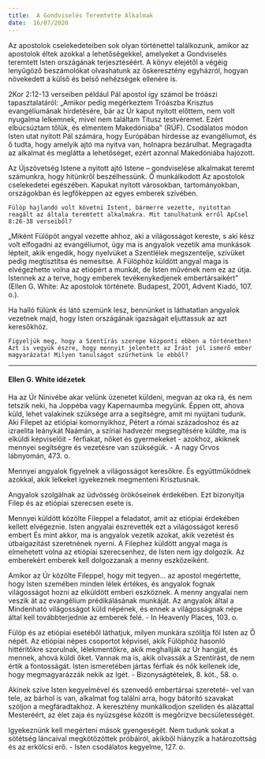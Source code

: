 ```yaml
---
title:  A Gondviselés Teremtette Alkalmak
date:  16/07/2020
---
```


Az apostolok cselekedeteiben sok olyan történettel találkozunk, amikor az apostolok éltek azokkal a lehetőségekkel, amelyeket a Gondviselés teremtett Isten országának terjesztéséért. A könyv elejétől a végéig lenyűgöző beszámolókat olvashatunk az őskeresztény egyházról, hogyan növekedett a külső és belső nehézségek ellenére is.

2Kor 2:12-13 verseiben például Pál apostol így számol be tróászi tapasztalatáról: „Amikor pedig megérkeztem Tróászba Krisztus evangéliumának hirdetésére, bár az Úr kaput nyitott előttem, nem volt nyugalma lelkemnek, mivel nem találtam Titusz testvéremet. Ezért elbúcsúztam tőlük, és elmentem Makedóniába” (RÚF). Csodálatos módon Isten utat nyitott Pál számára, hogy Európában hirdesse az evangéliumot, és ő tudta, hogy amelyik ajtó ma nyitva van, holnapra bezárulhat. Megragadta az alkalmat és meglátta a lehetőséget, ezért azonnal Makedóniába hajózott. 

Az Újszövetség Istene a nyitott ajtó Istene – gondviselése alkalmakat teremt számunkra, hogy hitünkről beszélhessünk. Ő munkálkodott Az apostolok cselekedetei egészében. Kapukat nyitott városokban, tartományokban, országokban és legfőképpen az egyes emberek szívében.

`Fülöp hajlandó volt követni Istent, bármerre vezette, nyitottan reagált az általa teremtett alkalmakra. Mit tanulhatunk erről ApCsel 8:26-38 verseiből?`

„Miként Fülöpöt angyal vezette ahhoz, aki a világosságot kereste, s aki kész volt elfogadni az evangéliumot, úgy ma is angyalok vezetik ama munkások lépteit, akik engedik, hogy nyelvüket a Szentlélek megszentelje, szívüket pedig megtisztítsa és nemesítse. A Fülöphöz küldött angyal maga is elvégezhette volna az etiópért a munkát, de Isten művének nem ez az útja. Istennek az a terve, hogy emberek tevékenykedjenek embertársaikért” (Ellen G. White: Az apostolok története. Budapest, 2001, Advent Kiadó, 107. o.).

Ha halló fülünk és látó szemünk lesz, bennünket is láthatatlan angyalok vezetnek majd, hogy Isten országának igazságait eljuttassuk az azt keresőkhöz.

`Figyeljük meg, hogy a Szentírás szerepe központi ebben a történetben! Azt is vegyük észre, hogy mennyit jelentett az Írást jól ismerő ember magyarázata! Milyen tanulságot szűrhetünk le ebből?`

---

#### Ellen G. White idézetek

Ha az Úr Ninivébe akar velünk üzenetet küldeni, megvan az oka rá, és nem tetszik neki, ha Joppéba vagy Kapernaumba megyünk. Éppen ott, ahova küld, lehet valakinek szüksége arra a segítségre, amit mi nyújtani tudunk. Aki Filepet az etiópiai komornyikhoz, Pétert a római századoshoz és az izraelita leánykát Naámán, a szíriai hadvezér megsegítésére küldte, ma is elküldi képviselőit - férfiakat, nőket és gyermekeket - azokhoz, akiknek mennyei segítségre és vezetésre van szükségük. - A nagy Orvos lábnyomán, 473. o.

Mennyei angyalok figyelnek a világosságot keresőkre. És együttműködnek azokkal, akik lelkeket igyekeznek megmenteni Krisztusnak.

Angyalok szolgálnak az üdvösség örököseinek érdekében. Ezt bizonyítja Filep és az etiópiai szerecsen esete is.

Mennyei küldött közölte Fileppel a feladatot, amit az etiópiai érdekében kellett elvégeznie. Isten angyalai észrevették ezt a világosságot kereső embert És mint akkor, ma is angyalok vezetik azokat, akik vezetést és útbaigazítást szeretnének nyerni. A Filephez küldött angyal maga is elmehetett volna az etiópiai szerecsenhez, de Isten nem így dolgozik. Az emberekért emberek kell dolgozzanak a menny eszközeiként.

Amikor az Úr közölte Fileppel, hogy mit tegyen... az apostol megértette, hogy Isten szemében minden lélek értékes, és angyalok fognak világosságot hozni az elküldött emberi eszköznek. A menny angyalai nem veszik át az evangélium prédikálásának munkáját. Az angyalok által a Mindenható világosságot küld népének, és ennek a világosságnak népe által kell továbbterjednie az emberek felé. - In Heavenly Places, 103. o.

Fülöp és az etiópiai esetéből láthatjuk, milyen munkára szólítja föl Isten az Ő népét. Az etiópiai népes csoportot képvisel, akik Fülöphöz hasonló hittérítőkre szorulnak, lélekmentőkre, akik meghallják az Úr hangját, és mennek, ahová küldi őket. Vannak ma is, akik olvassák a Szentírást, de nem értik a fontosságát. Isten ismeretében jártas férfiak és nők kellenek ide, hogy megmagyarázzák nekik az Igét. - Bizonyságtételek, 8. köt., 58. o.

Akinek szíve Isten kegyelmével és szenvedő embertársai szereteté- vel van tele, az bárhol is van, alkalmat fog találni arra, hogy bátorító szavakat szóljon a megfáradtakhoz. A keresztény munkálkodjon szelíden és alázattal Mesteréért, az élet zaja és nyüzsgése között is megőrizve becsületességét.

Igyekeznünk kell megérteni mások gyengeségét. Nem tudunk sokat a sötétség láncaival megkötözöttek próbáiról, akikből hiányzik a határozottság és az erkölcsi erő. - Isten csodálatos kegyelme, 127. o.